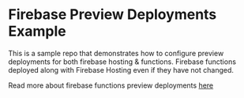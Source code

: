 # Firebase Preview Deployments Example

This is a sample repo that demonstrates how to configure preview deployments for both firebase hosting & functions. Firebase functions deployed along with Firebase Hosting even if they have not changed. 


Read more about firebase functions preview deployments [here](https://firebase.google.com/docs/hosting/functions#:~:text=How%20pinTag%20works%20within%20the%20function%20block)